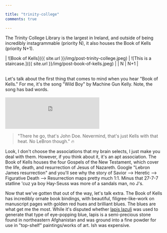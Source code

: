 ```yaml
---

title: "trinity-college"
comments: true

---
```


The Trinity College Library is the largest in Ireland, and outside of being incredibly instagrammable (priority N), it also houses the Book of Kells (priority N+1). 
<br>


| ![Book of Kells]({{ site.url }}/img/post-trinity-college.jpeg) | ![This is a staircase.]({{ site.url }}/img/post-book-of-kells.jpeg) |
| N	| N+1 |

<br>
Let's talk about the first thing that comes to mind when you hear "Book of Kells." For me, it's the song "Wild Boy" by Machine Gun Kelly. Note, the song has bad words. <br><br>

<iframe src="https://embed.spotify.com/?uri=spotify%3Atrack%3A5jcMhhJ0gXhtruaFIBbL3t" width="300" height="100" frameborder="0" allowtransparency="true" align="center"></iframe>


> "There he go, that's John Doe. Nevermind, that's just Kells with that heat. No LeBron though." :fire: 

Look, I don't choose the associations that my brain selects, I just make you deal with them. However, if you think about it, it's an apt association. The Book of Kells houses the four Gospels of the New Testament, which cover the life, death, and resurrection of Jesus of Nazareth. Google "Lebron James resurrection" and you'll see why the story of Savior --> Heretic --> Figurative Death --> Resurrection maps pretty much 1:1. Minus that 27-7-7 statline 'cuz ya boy Hay-Seuss was more of a sandals man, no J's.

Now that we've gotten that out of the way, let's talk extra. The Book of Kells has incredibly ornate book bindings, with beautiful, filigree-like-work on manuscript pages with golden red hues and brilliant blues. The blues are what get me the most. While it's disputed whether [lapis lazuli](https://en.wikipedia.org/wiki/Lapis_lazuli) was used to generate that type of eye-popping blue, lapis is a semi-precious stone found in northeastern Afghanistan and was ground into a fine powder for use in "top-shelf" paintings/works of art. Ish was expensive.